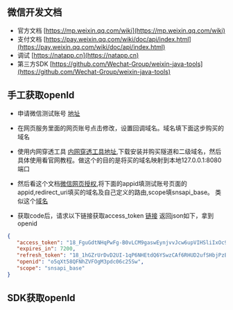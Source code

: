 ## 

## 微信开发文档
+ 官方文档 [https://mp.weixin.qq.com/wiki](https://mp.weixin.qq.com/wiki)
+ 支付文档 [https://pay.weixin.qq.com/wiki/doc/api/index.html](https://pay.weixin.qq.com/wiki/doc/api/index.html)
+ 调试 [https://natapp.cn](https://natapp.cn)
+ 第三方SDK [https://github.com/Wechat-Group/weixin-java-tools](https://github.com/Wechat-Group/weixin-java-tools)

## 手工获取openId

+ 申请微信测试账号 [地址](https://mp.weixin.qq.com/debug/cgi-bin/sandboxinfo?action=showinfo&t=sandbox/index)
+ 在网页服务里面的网页账号点击修改，设置回调域名。域名填下面这步购买的域名
+ 使用内网穿透工具 [内网穿透工具地址](https://natapp.cn),下载安装并购买隧道和二级域名，然后具体使用看官网教程。做这个的目的是将买的域名映射到本地127.0.0.1:8080端口

+ 然后看这个文档[微信网页授权](https://mp.weixin.qq.com/wiki?t=resource/res_main&id=mp1421140842),将下面的appid填测试账号页面的appid,redirect_uri填买的域名及自己定义的路由,scope填snsapi_base。
类似这个[域名](https://open.weixin.qq.com/connect/oauth2/authorize?appid=wx2f0ca69f45b1075e&redirect_uri=http://debugjoker.natapp1.cc/sell/weixin/auth&response_type=code&scope=snsapi_base&state=STATE#wechat_redirect)

+ 获取code后，请求以下链接获取access_token [链接](https://api.weixin.qq.com/sns/oauth2/access_token?appid=wx2f0ca69f45b1075e&secret=fb863a5f7498fe9fb18ee5a3ae78c673&code=CODE&grant_type=authorization_code)
返回json如下，拿到openid
```json
{
   "access_token": "18_FguGdtNHqPwFg-B0vLCM9gaswEynjvvJcw6upVIHSliIxOc94Aaq3CQDKW45hBMgiZ28ngRiKwTy8pE-DF73lwIxJSwBOPxw02fQP7VCZLU", 
   "expires_in": 7200, 
   "refresh_token": "18_1hGZrUrDvD2UI-1qP6NHEtdQ6YSwzCAf6RHUD2ufSHbjPzBtQDxdJafXNggO-hafk_X7ucG_XjCmIzJtJ1LF3mfpNwXXxWgqvInLqa3iIYU", 
   "openid": "o5qXt58QFNhZVFOgM3pdc06c25Sw", 
   "scope": "snsapi_base"
}
```

## SDK获取openId



